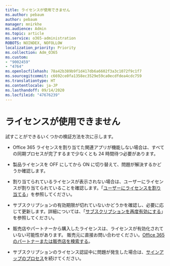 ```yaml
---
title: ライセンスが使用できません
ms.author: pebaum
author: pebaum
manager: mnirkhe
ms.audience: Admin
ms.topic: article
ms.service: o365-administration
ROBOTS: NOINDEX, NOFOLLOW
localization_priority: Priority
ms.collection: Adm_O365
ms.custom:
- "9002459"
- "4764"
ms.openlocfilehash: 78a42b389b9f1d417db6a6602f3a3c1072f9c1f7
ms.sourcegitcommit: c6692ce0fa1358ec3529e59ca0ecdfdea4cdc759
ms.translationtype: HT
ms.contentlocale: ja-JP
ms.lasthandoff: 09/14/2020
ms.locfileid: "47676239"
---
```

# <a name="license-not-working"></a>ライセンスが使用できません

試すことができるいくつかの検証方法を次に示します。

- Office 365 ライセンスを割り当てた関連アプリが機能しない場合は、すべての同期プロセスが完了するまで少なくとも 24 時間待つ必要があります。 

- 製品ライセンスを OFF にしてから ON に切り替えて、問題が解決するかどうか確認します。 

- 割り当てられているライセンスが表示されない場合は、ユーザーにライセンスが割り当てられていることを確認します。「[ユーザーにライセンスを割り当てる](https://docs.microsoft.com/microsoft-365/admin/manage/assign-licenses-to-users?view=o365-worldwide)」を参照してください。

- サブスクリプションの有効期限が切れていないかどうかを確認し、必要に応じて更新します。詳細については、「[サブスクリプションを再度有効にする](https://docs.microsoft.com/alchemyinsights/reactivate-your-subscription)」を参照してください。 

- 販売店やパートナーから購入したライセンスは、ライセンスが有効化されていない可能性があります。 販売元に直接お問い合わせください。[Office 365 のパートナーまたは販売店を検索する](https://docs.microsoft.com//microsoft-365/admin/manage/find-your-partner-or-reseller)。

- サブスクリプションのライセンス認証中に問題が発生した場合は、[サインアップのプロセス](https://go.microsoft.com/fwlink/?linkid=2126800)を続けてください。
